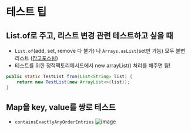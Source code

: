 
# 테스트 팁

## List.of로 주고, 리스트 변경 관련 테스트하고 싶을 때
- `List.of`(add, set, remove 다 불가) 나 `Arrays.asList`(set만 가능) 모두 불변 리스트 ([참고포스팅](https://alkhwa-113.tistory.com/entry/Listof-vs-ArraysasList-vs-CollectionsunmodifiableList))
- 테스트를 위한 정적팩토리메서드에서 new arrayList() 처리를 해주면 됨!
```java
public static TestList from(List<String> list) {
    return new TestList(new ArrayList<>(list));
}
```
  
## Map을 key, value를 쌍로 테스트
- `containsExactlyAnyOrderEntries`
![image](https://github.com/skylar1220/wootech-final-test-study/assets/110809927/feaf27f2-96a8-4d05-8bfc-e90435622f0c)
